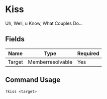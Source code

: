 # Kiss

Uh, Well, u Know, What Couples Do...

## Fields

| Name | Type | Required |
|------|------|----------|
| Target | Memberresolvable | Yes |

## Command Usage
```
?kiss <target>
```